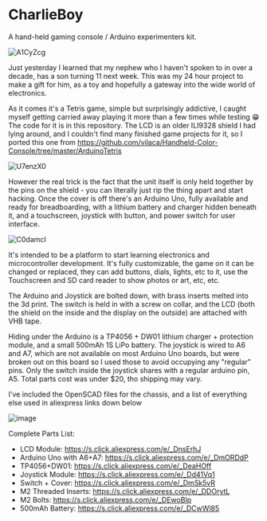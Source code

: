 # CharlieBoy

A hand-held gaming console / Arduino experimenters kit.

![A1CyZcg](https://github.com/Viper-7/CharlieBoy/assets/39548/a49645fa-029b-4b7b-8a56-e1dfed359e6a)

Just yesterday I learned that my nephew who I haven't spoken to in over a decade, has a son turning 11 next week. This was my 24 hour project to make a gift for him, as a toy and hopefully a gateway into the wide world of electronics.

As it comes it's a Tetris game, simple but surprisingly addictive, I caught myself getting carried away playing it more than a few times while testing 😁 The code for it is in this repository. The LCD is an older ILI9328 shield I had lying around, and I couldn't find many finished game projects for it, so I ported this one from https://github.com/vilaca/Handheld-Color-Console/tree/master/ArduinoTetris

![U7enzX0](https://github.com/Viper-7/CharlieBoy/assets/39548/ab01c7fe-c7a5-446f-8939-e6fabffa74f1)

However the real trick is the fact that the unit itself is only held together by the pins on the shield - you can literally just rip the thing apart and start hacking. Once the cover is off there's an Arduino Uno, fully available and ready for breadboarding, with a lithium battery and charger hidden beneath it, and a touchscreen, joystick with button, and power switch for user interface.

![C0damcI](https://github.com/Viper-7/CharlieBoy/assets/39548/842e7cdc-4b6d-4751-99ef-a3462cb1dc02)

It's intended to be a platform to start learning electronics and microcontroller development. It's fully customizable, the game on it can be changed or replaced, they can add buttons, dials, lights, etc to it, use the Touchscreen and SD card reader to show photos or art, etc, etc.

The Arduino and Joystick are bolted down, with brass inserts melted into the 3d print. The switch is held in with a screw on collar, and the LCD (both the shield on the inside and the display on the outside) are attached with VHB tape.

Hiding under the Arduino is a TP4056 + DW01 lithium charger + protection module, and a small 500mAh 1S LiPo battery. The joystick is wired to A6 and A7, which are not available on most Arduino Uno boards, but were broken out on this board so I used those to avoid occupying any "regular" pins. Only the switch inside the joystick shares with a regular arduino pin, A5. Total parts cost was under $20, tho shipping may vary.

I've included the OpenSCAD files for the chassis, and a list of everything else used in aliexpress links down below

![image](https://github.com/Viper-7/CharlieBoy/assets/39548/db019a88-63ea-4561-bb5e-ff60e87e53a9)


Complete Parts List:

* LCD Module: https://s.click.aliexpress.com/e/_DnsErhJ
* Arduino Uno with A6+A7: https://s.click.aliexpress.com/e/_DmORDdP
* TP4056+DW01: https://s.click.aliexpress.com/e/_DeaHOff
* Joystick Module: https://s.click.aliexpress.com/e/_Dd41Vq1
* Switch + Cover: https://s.click.aliexpress.com/e/_DmSk5vR
* M2 Threaded Inserts: https://s.click.aliexpress.com/e/_DDOrytL
* M2 Bolts: https://s.click.aliexpress.com/e/_DEwoBIp
* 500mAh Battery: https://s.click.aliexpress.com/e/_DCwWl85

